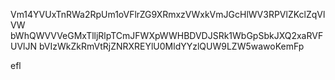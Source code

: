 Vm14YVUxTnRWa2RpUm1oVFlrZG9XRmxzVWxkVmJGcHlWV3RPVlZKclZqVlVW
bWhQWVVVeGMxTlljRlpTCmJFWXpWWHBDVDJSRk1WbGpSbkJXQ2xaRVFUVlJN
bVIzWkZkRmVtRjZNRXREYlU0MldYYzlQUW9LZW5wawoKemFp

efl
